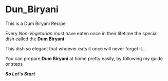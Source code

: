 # Dun_Biryani

This is a Dum Biryani Recipe 

Every *Non-Vegetarian* must have eaten once in their lifetime the special dish called the **Dum Biryani**

This dish so elegant that whoever eats it once will never forget it...

You can prepare __Dum Biryani__ at home pretty easily, by following my guide or steps

__*So Let's Start*__